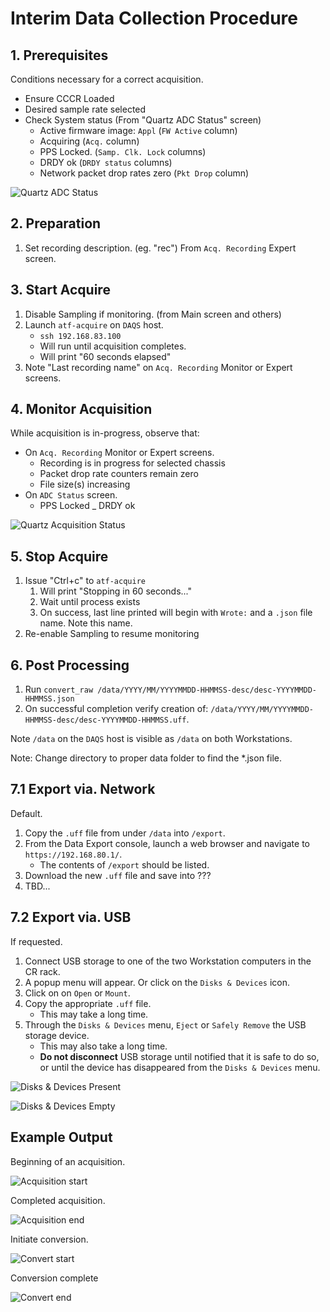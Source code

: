 # Interim Data Collection Procedure

## 1. Prerequisites

Conditions necessary for a correct acquisition.

- Ensure CCCR Loaded
- Desired sample rate selected
- Check System status (From "Quartz ADC Status" screen)
    - Active firmware image: `Appl` (`FW Active` column)
    - Acquiring (`Acq.` column)
    - PPS Locked.  (`Samp. Clk. Lock` columns)
    - DRDY ok (`DRDY status` columns)
    - Network packet drop rates zero (`Pkt Drop` column)

![Quartz ADC Status](img/adc-status.png)

## 2. Preparation

1. Set recording description.  (eg. "rec")  From `Acq. Recording` Expert screen.

## 3. Start Acquire

1. Disable Sampling if monitoring.  (from Main screen and others)
1. Launch `atf-acquire` on `DAQS` host.
    - `ssh 192.168.83.100`
    - Will run until acquisition completes.
    - Will print "60 seconds elapsed"
1. Note "Last recording name" on `Acq. Recording` Monitor or Expert screens.

## 4. Monitor Acquisition

While acquisition is in-progress, observe that:

- On `Acq. Recording` Monitor or Expert screens.
    - Recording is in progress for selected chassis
    - Packet drop rate counters remain zero
    - File size(s) increasing
- On `ADC Status` screen.
    - PPS Locked
    _ DRDY ok

![Quartz Acquisition Status](img/acq-status.png)

## 5. Stop Acquire

1. Issue "Ctrl+c" to `atf-acquire`
    1. Will print "Stopping in 60 seconds..."
    1. Wait until process exists
    1. On success, last line printed will begin with `Wrote:` and a `.json` file name.  Note this name.
1. Re-enable Sampling to resume monitoring

## 6. Post Processing

1. Run `convert_raw /data/YYYY/MM/YYYYMMDD-HHMMSS-desc/desc-YYYYMMDD-HHMMSS.json`
1. On successful completion verify creation of: `/data/YYYY/MM/YYYYMMDD-HHMMSS-desc/desc-YYYYMMDD-HHMMSS.uff`.

Note `/data` on the `DAQS` host is visible as `/data` on both Workstations.

Note: Change directory to proper data folder to find the *.json file.

## 7.1 Export via. Network

Default.

1. Copy the `.uff` file from under `/data` into `/export`.
1. From the Data Export console, launch a web browser and navigate to `https://192.168.80.1/`.
    - The contents of `/export` should be listed.
1. Download the new `.uff` file and save into ???
1. TBD...

## 7.2 Export via. USB

If requested.

1. Connect USB storage to one of the two Workstation computers in the CR rack.
1. A popup menu will appear.  Or click on the `Disks & Devices` icon.
1. Click on on `Open` or `Mount`.
1. Copy the appropriate `.uff` file.
    - This may take a long time.
1. Through the `Disks & Devices` menu, `Eject` or `Safely Remove` the USB storage device.
    - This may also take a long time.
    - __Do not disconnect__ USB storage until notified that it is safe to do so,
      or until the device has disappeared from the `Disks & Devices` menu.

![Disks & Devices Present](img/disks-present.png)

![Disks & Devices Empty](img/disk-device.png)

## Example Output

Beginning of an acquisition.

![Acquisition start](img/acq1.png)

Completed acquisition.

![Acquisition end](img/acq-complete.png)

Initiate conversion.

![Convert start](img/convert1.png)

Conversion complete

![Convert end](img/convert2.png)
